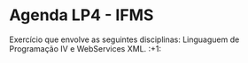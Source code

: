 # Agenda LP4 - IFMS
<p>
Exercício que envolve as seguintes disciplinas: Linguaguem de Programação IV e WebServices XML. :+1:
